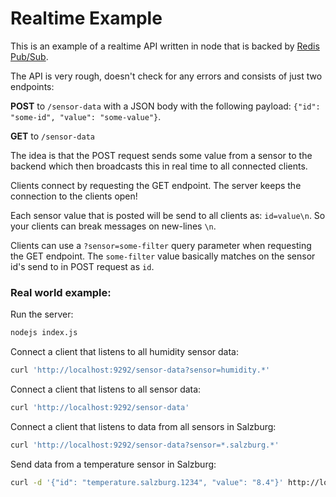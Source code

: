 # Realtime Example

This is an example of a realtime API written in node that is backed by [Redis Pub/Sub](http://redis.io/topics/pubsub).

The API is very rough, doesn't check for any errors and consists of just two endpoints:

**POST** to ``/sensor-data`` with a JSON body with the following payload: ``{"id": "some-id", "value": "some-value"}``.

**GET** to ``/sensor-data``

The idea is that the POST request sends some value from a sensor to the backend which then broadcasts this in real time to all connected clients.

Clients connect by requesting the GET endpoint. The server keeps the connection to the clients open!

Each sensor value that is posted will be send to all clients as: ``id=value\n``. So your clients can break messages on new-lines ``\n``.

Clients can use a ``?sensor=some-filter`` query parameter when requesting the GET endpoint. The ``some-filter`` value basically matches on the sensor id's send to in POST request as ``id``.

### Real world example:

Run the server:

```sh
nodejs index.js
```

Connect a client that listens to all humidity sensor data:

```sh
curl 'http://localhost:9292/sensor-data?sensor=humidity.*'
```

Connect a client that listens to all sensor data:

```sh
curl 'http://localhost:9292/sensor-data'
```

Connect a client that listens to data from all sensors in Salzburg:

```sh
curl 'http://localhost:9292/sensor-data?sensor=*.salzburg.*'
```

Send data from a temperature sensor in Salzburg:

```sh
curl -d '{"id": "temperature.salzburg.1234", "value": "8.4"}' http://localhost:9292/sensor-data
```
